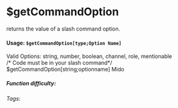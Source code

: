 # $getCommandOption
returns the value of a slash command option.

#### Usage: `$getCommandOption[type;Option Name]`

Valid Options:
string, number, boolean, channel, role, mentionable
<br/>
<discord-messages>
	<discord-message :bot="false" role-color="#ffcc9a" author="Member">
		/* Code must be in your slash command*/
        $getCommandOption[string;optionname]
	</discord-message>
	<discord-message :bot="true" role-color="#0099ff" author="Custom Command" avatar="https://media.discordapp.net/avatars/725721249652670555/781224f90c3b841ba5b40678e032f74a.webp">
		Mido
	</discord-message>
</discord-messages>

##### Function difficulty: <Badge type="tip" text="Easy" vertical="middle" /> 
###### Tags: <Badge type="tip" text="slash" vertical="middle" /> <Badge type="tip" text="option" vertical="middle" />